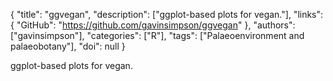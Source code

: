 {
  "title": "ggvegan",
  "description": ["ggplot-based plots for vegan."],
  "links": {
    "GitHub": "https://github.com/gavinsimpson/ggvegan"
  },
  "authors": ["gavinsimpson"],
  "categories": ["R"],
  "tags": ["Palaeoenvironment and palaeobotany"],
  "doi": null
}

<!-- Generated by csv2md.R – do not edit by hand -->

ggplot-based plots for vegan.